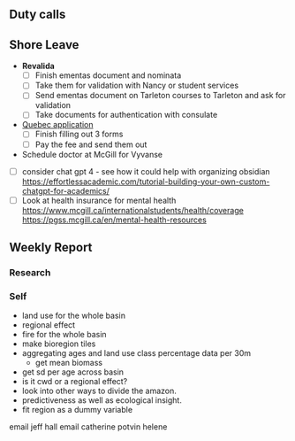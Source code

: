 ## Duty calls

## Shore Leave

- **Revalida**
	- [ ] Finish ementas document and nominata
	- [ ] Take them for validation with Nancy or student services
	- [ ] Send ementas document on Tarleton courses to Tarleton and ask for validation
	- [ ] Take documents for authentication with consulate

- [Quebec application](https://www.quebec.ca/en/immigration/sponsor-family-member/sponsoring-spouse-conjugal-partner/submitting-undertaking-application)
	- [ ] Finish filling out 3 forms
	- [ ] Pay the fee and send them out
- Schedule doctor at McGill for Vyvanse

- [ ] consider chat gpt 4 - see how it could help with organizing obsidian
https://effortlessacademic.com/tutorial-building-your-own-custom-chatgpt-for-academics/
- [ ] Look at health insurance for mental health
https://www.mcgill.ca/internationalstudents/health/coverage
https://pgss.mcgill.ca/en/mental-health-resources
## Weekly Report
### Research

### Self
- land use for the whole basin
- regional effect
- fire for the whole basin
- make bioregion tiles
- aggregating ages and land use class percentage data per 30m
	- get mean biomass
- get sd per age across basin
- is it cwd or a regional effect? 
- look into other ways to divide the amazon.
- predictiveness as well as ecological insight.
- fit region as a dummy variable

email jeff hall
email catherine potvin
helene

